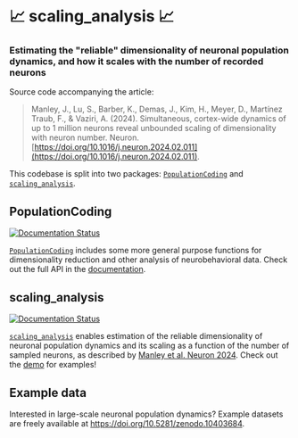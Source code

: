# 📈 scaling_analysis 📈

### Estimating the "reliable" dimensionality of neuronal population dynamics, and how it scales with the number of recorded neurons

Source code accompanying the article:

> Manley, J., Lu, S., Barber, K., Demas, J., Kim, H., Meyer, D., Martínez Traub, F., & Vaziri, A. (2024). Simultaneous, cortex-wide dynamics of up to 1 million neurons reveal unbounded scaling of dimensionality with neuron number. Neuron. [https://doi.org/10.1016/j.neuron.2024.02.011](https://doi.org/10.1016/j.neuron.2024.02.011).

This codebase is split into two packages: [`PopulationCoding`](PopulationCoding) and [`scaling_analysis`](scaling_analysis).

## PopulationCoding
[![Documentation Status](https://readthedocs.org/projects/populationcoding/badge/?version=latest)](https://scaling-analysis.readthedocs.io/projects/PopulationCoding/en/latest/?badge=latest)

[`PopulationCoding`](PopulationCoding) includes some more general purpose functions for dimensionality reduction and other analysis of neurobehavioral data. Check out the full API in the [documentation](https://scaling-analysis.readthedocs.io/projects/PopulationCoding).

## scaling_analysis
[![Documentation Status](https://readthedocs.org/projects/scaling-analysis/badge/?version=latest)](https://scaling-analysis.readthedocs.io/en/latest/?badge=latest)

[`scaling_analysis`](scaling_analysis) enables estimation of the reliable dimensionality of neuronal population dynamics and its scaling as a function of the number of sampled neurons, as described by [Manley et al. Neuron 2024](https://doi.org/10.1016/j.neuron.2024.02.011). Check out the [demo](https://scaling-analysis.readthedocs.io/en/latest/demo.html) for examples!

## Example data

Interested in large-scale neuronal population dynamics? Example datasets are freely available at https://doi.org/10.5281/zenodo.10403684.